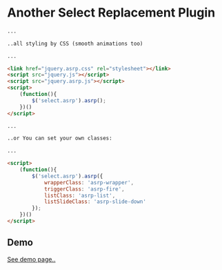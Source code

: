 # Another Select Replacement Plugin

```html
...

..all styling by CSS (smooth animations too)

...

<link href="jquery.asrp.css" rel="stylesheet"></link>
<script src="jquery.js"></script>
<script src="jquery.asrp.js"></script>
<script>
	(function(){
		$('select.asrp').asrp();
	})()
</script>

...

..or You can set your own classes:

...

<script>
	(function(){
		$('select.asrp').asrp({
			wrapperClass: 'asrp-wrapper',
			triggerClass: 'asrp-fire',
			listClass: 'asrp-list',
			listSlideClass: 'asrp-slide-down'
		});
	})()
</script>
```

## Demo
[See demo page..](http://www.redsunmedia.pl/playground/asrp/demo/)

